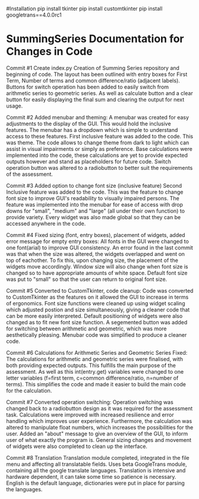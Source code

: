 #Installation
pip install tkinter
pip install customtkinter
pip install googletrans==4.0.0rc1

# SummingSeries Documentation for Changes in Code
Commit #1
Create index.py
Creation of Summing Series repository and beginning of code. The layout has been outlined with entry boxes for First Term, Number of terms and common difference/ratio (adjacent labels). Buttons for switch operation has been added to easily switch from arithmetic series to geometric series. As well as calculate button and a clear button for easily displaying the final sum and clearing the output for next usage.

Commit #2
Added menubar and theming:
A menubar was created for easy adjustments to the display of the GUI. This would hold the inclusive features. The menubar has a dropdown which is simple to understand access to these features. First inclusive feature was added to the code. This was theme. The code allows to change theme from dark to light which can assist in visual impairments or simply as preference. Base calculations were implemented into the code, these calculations are yet to provide expected outputs however and stand as placeholders for future code. Switch operation button was altered to a radiobutton to better suit the requirements of the assessment.

Commit #3
Added option to change font size (inclusive feature)
Second Inclusive feature was added to the code. This was the feature to change font size to improve GUI's readability to visually impaired persons. The feature was implemented into the menubar for ease of access with drop downs for "small", "medium" and "large" (all under their own function) to provide variety. Every widget was also made global so that they can be accessed anywhere in the code.

Commit #4
Fixed sizing (font, entry boxes), placement of widgets, added error message for empty entry boxes:
All fonts in the GUI were changed to one font(arial) to improve GUI consistency. An error found in the last commit was that when the size was altered, the widgets overlapped and went on top of eachother. To fix this, upon changing size, the placement of the widgets move accordingly. Window size will also change when font size is changed so to have appropriate amounts of white space. Default font size was put to "small" so that the user can return to original font size.

Commit #5
Converted to CustomTkinter, code cleanup:
Code was converted to CustomTkinter as the features on it allowed the GUI to increase in terms of ergonomics. Font size functions were cleaned up using widget scaling which adjusted postion and size simultaneously, giving a cleaner code that can be more easily interpreted. Default positioning of widgets were also changed as to fit new font size function. A segemented button was added for switching between arithmetic and geometric, which was more aesthetically pleasing. Menubar code was simplified to produce a cleaner code.

Commit #6
Calculations for Arithmetic Series and Geometric Series Fixed:
The calculations for arithmetic and geometric series were finalised, with both providing expected outputs. This fulfills the main purpose of the assessment. As well as this int(entry.get) variables were changed to one letter variables (f=first term, c=common difference/ratio, n=number of terms). This simplifies the code and made it easier to build the main code for the calculation.

Commit #7
Converted operation switching:
Operation switching was changed back to a radiobutton design as it was required for the assessment task. Calculations were improved with increased resilience and error handling which improves user experience. Furthermore, the calculation was altered to manipulate float numbers, which increases the possibilities for the user. Added an "about" message to give an overview of the GUI, to inform user of what exactly the program is. General sizing changes and movement of widgets were also completed to clean up the interface.

Commit #8
Translation
Translation module completed, integrated in the file menu and affecting all translatable fields. Uses beta GoogleTrans module, containing all the google translate languages. Translation is intensive and hardware dependent, it can take some time so patience is necessary. English is the default language, dictionaries were put in place for parsing the languages.
